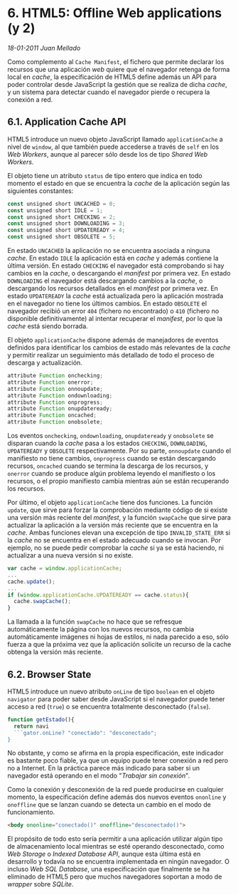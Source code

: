 # 6. HTML5: Offline Web applications (y 2)

_18-01-2011_ _Juan Mellado_

Como complemento al ```Cache Manifest```, el fichero que permite declarar los recursos que una aplicación _web_ quiere que el navegador retenga de forma local en _cache_, la especificación de HTML5 define además un API para poder controlar desde JavaScript la gestión que se realiza de dicha _cache_, y un sistema para detectar cuando el navegador pierde o recupera la conexión a red.

## 6.1. Application Cache API

HTML5 introduce un nuevo objeto JavaScript llamado ```applicationCache``` a nivel de ```window```, al que también puede accederse a través de ```self``` en los _Web Workers_, aunque al parecer sólo desde los de tipo _Shared Web Workers_.

El objeto tiene un atributo ```status``` de tipo entero que indica en todo momento el estado en que se encuentra la _cache_ de la aplicación según las siguientes constantes:

```javascript
const unsigned short UNCACHED = 0;
const unsigned short IDLE = 1;
const unsigned short CHECKING = 2;
const unsigned short DOWNLOADING = 3;
const unsigned short UPDATEREADY = 4;
const unsigned short OBSOLETE = 5;
```

En estado ```UNCACHED``` la aplicación no se encuentra asociada a ninguna _cache_. En estado ```IDLE``` la aplicación está en _cache_ y además contiene la última versión. En estado ```CHECKING``` el navegador está comprobando si hay cambios en la _cache_, o descargando el _manifest_ por primera vez. En estado ```DOWNLOADING``` el navegador está descargando cambios a la _cache_, o descargando los recursos detallados en el _manifest_ por primera vez. En estado ```UPDATEREADY``` la _cache_ está actualizada pero la aplicación mostrada en el navegador no tiene los últimos cambios. En estado ```OBSOLETE``` el navegador recibió un error ```404``` (fichero no encontrado) o ```410``` (fichero no disponible definitivamente) al intentar recuperar el _manifest_, por lo que la _cache_ está siendo borrada.

El objeto ```applicationCache``` dispone además de manejadores de eventos definidos para identificar los cambios de estado más relevantes de la _cache_ y permitir realizar un seguimiento más detallado de todo el proceso de descarga y actualización.

```javascript
attribute Function onchecking;
attribute Function onerror;
attribute Function onnoupdate;
attribute Function ondownloading;
attribute Function onprogress;
attribute Function onupdateready;
attribute Function oncached;
attribute Function onobsolete;
```

Los eventos ```onchecking```, ```ondownloading```, ```onupdateready``` y ```onobsolete``` se disparan cuando la _cache_ pasa a los estados ```CHECKING```, ```DOWNLOADING```, ```UPDATEREADY``` y ```OBSOLETE``` respectivamente. Por su parte, ```onnoupdate``` cuando el manifiesto no tiene cambios, ```onprogress``` cuando se están descargando recursos, ```oncached``` cuando se termina la descarga de los recursos, y ```onerror``` cuando se produce algún problema leyendo el manifiesto o los recursos, o el propio manifiesto cambia mientras aún se están recuperando los recursos.

Por último, el objeto ```applicationCache``` tiene dos funciones. La función ```update```, que sirve para forzar la comprobación mediante código de si existe una versión más reciente del _manifest_, y la función ```swapCache``` que sirve para actualizar la aplicación a la versión más reciente que se encuentra en la _cache_. Ambas funciones elevan una excepción de tipo ```INVALID_STATE_ERR``` si la _cache_ no se encuentra en el estado adecuado cuando se invocan. Por ejemplo, no se puede pedir comprobar la _cache_ si ya se está haciendo, ni actualizar a una nueva versión si no existe.

```javascript
var cache = window.applicationCache;
...
cache.update();
...
if (window.applicationCache.UPDATEREADY == cache.status){
  cache.swapCache();
}
```

La llamada a la función ```swapCache``` no hace que se refresque automáticamente la página con los nuevos recursos, no cambia automáticamente imágenes ni hojas de estilos, ni nada parecido a eso, sólo fuerza a que la próxima vez que la aplicación solicite un recurso de la cache obtenga la versión más reciente.

## 6.2. Browser State

HTML5 introduce un nuevo atributo ```onLine``` de tipo ```boolean``` en el objeto ```navigator``` para poder saber desde JavaScript si el navegador puede tener acceso a red (```true```) o se encuentra totalmente desconectado (```false```).

```javascript
function getEstado(){
  return navi
  ```gator.onLine? "conectado": "desconectado";
}
```

No obstante, y como se afirma en la propia especificación, este indicador es bastante poco fiable, ya que un equipo puede tener conexión a red pero no a Internet. En la práctica parece más indicado para saber si un navegador está operando en el modo "_Trabajar sin conexión_".

Como la conexión y desconexión de la red puede producirse en cualquier momento, la especificación define además dos nuevos eventos ```ononline``` y ```onoffline``` que se lanzan cuando se detecta un cambio en el modo de funcionamiento.

```html
<body ononline="conectado()" onoffline="desconectado()">
```

El propósito de todo esto sería permitir a una aplicación utilizar algún tipo de almacenamiento local mientras se esté operando desconectado, como _Web Storage_ o _Indexed Database API_, aunque esta última está en desarrollo y todavía no se encuentra implementada en ningún navegador. O incluso _Web SQL Database_, una especificación que finalmente se ha eliminado de HTML5 pero que muchos navegadores soportan a modo de _wrapper_ sobre _SQLite_.
